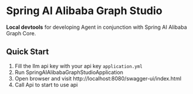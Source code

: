 # Spring AI Alibaba Graph Studio

**Local devtools** for developing Agent in conjunction with Spring AI Alibaba Graph Core.

## Quick Start

1. Fill the llm api key with your api key `application.yml`
2. Run SpringAIAlibabaGraphStudioApplication
3. Open browser and visit http://localhost:8080/swagger-ui/index.html
4. Call Api to start to use api
